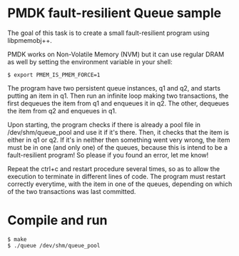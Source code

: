 # PMDK fault-resilient Queue sample

The goal of this task is to create a small fault-resilient program using libpmemobj++.

PMDK works on Non-Volatile Memory (NVM) but it can use regular DRAM as well by setting the environment variable in your shell:
```shell
$ export PMEM_IS_PMEM_FORCE=1
```
The program have two persistent queue instances, q1 and q2, and starts putting an item in q1. Then run an infinite loop making two transactions, the first dequeues the item from q1 and enqueues it in q2. The other, dequeues the item from q2 and enqueues in q1.

Upon starting, the program checks if there is already a pool file in /dev/shm/queue_pool and use it if it's there. Then, it checks that the item is either in q1 or q2. If it's in neither then something went very wrong, the item must be in one (and only one) of the queues, because this is intend to be a fault-resilient program! So please if you found an error, let me know!

Repeat the ctrl+c and restart procedure several times, so as to allow the execution to terminate in different lines of code. The program must restart correctly everytime, with the item in one of the queues, depending on which of the two transactions was last committed.

# Compile and run

```shell
$ make
$ ./queue /dev/shm/queue_pool
```
